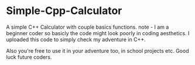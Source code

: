 # Simple-Cpp-Calculator
 A simple C++ Calculator with couple basics functions.
 note - I am a beginner coder so basicly the code might look poorly in coding aesthetics.
 I uploaded this code to simply check my adventure in C++.

 Also you're free to use it in your adventure too, in school projects etc.
 Good luck future coders.
